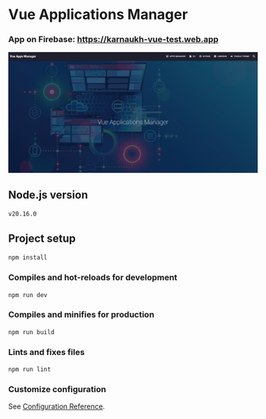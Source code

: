 # Vue Applications Manager

### App on Firebase: <https://karnaukh-vue-test.web.app>

![VAM screenshot](https://github.com/SerhiiKarnaukh/vue-test-manager/blob/main/vue_manager.jpg)

## Node.js version

```
v20.16.0
```

## Project setup

```
npm install
```

### Compiles and hot-reloads for development

```
npm run dev
```

### Compiles and minifies for production

```
npm run build
```

### Lints and fixes files

```
npm run lint
```

### Customize configuration

See [Configuration Reference](https://cli.vuejs.org/config/).
